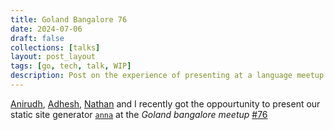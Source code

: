 ```yaml
---
title: Goland Bangalore 76
date: 2024-07-06
draft: false
collections: [talks]
layout: post_layout
tags: [go, tech, talk, WIP]
description: Post on the experience of presenting at a language meetup for the first time
---
```


[Anirudh](https://github.com/anirudhsudhir), [Adhesh](https://www.linkedin.com/in/adhesh-athrey-3a67391b6/), [Nathan](https://github.com/polarhive) and I recently got the oppourtunity to present our static site generator [`anna`](https://anna-docs.netlify.app) at the *Goland bangalore meetup* [#76](https://www.meetup.com/golang-bangalore/events/301697429/)
